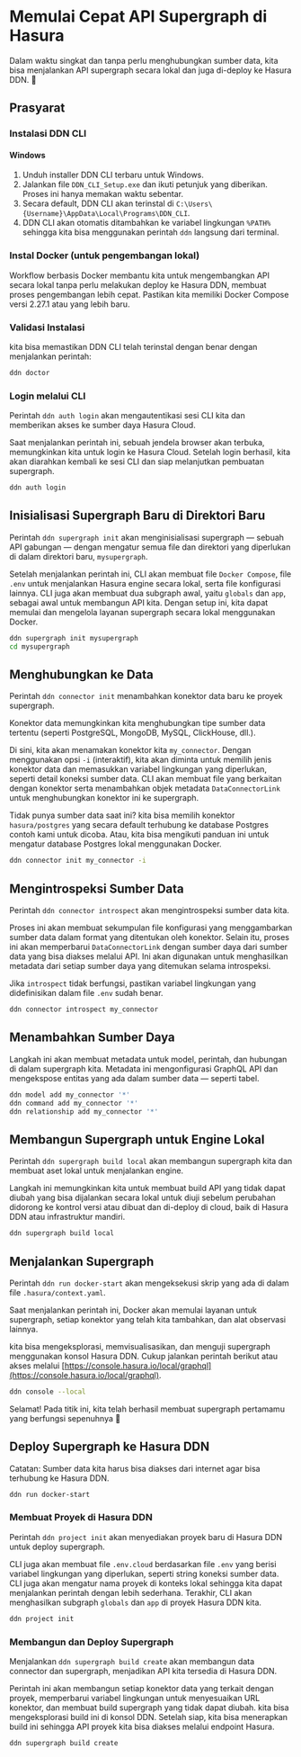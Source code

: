 
# Memulai Cepat API Supergraph di Hasura

Dalam waktu singkat dan tanpa perlu menghubungkan sumber data, kita bisa menjalankan API supergraph secara lokal dan juga di-deploy ke Hasura DDN. 🚀

## Prasyarat
### Instalasi DDN CLI

#### Windows
1. Unduh installer DDN CLI terbaru untuk Windows.
2. Jalankan file `DDN_CLI_Setup.exe` dan ikuti petunjuk yang diberikan. Proses ini hanya memakan waktu sebentar.
3. Secara default, DDN CLI akan terinstal di `C:\Users\{Username}\AppData\Local\Programs\DDN_CLI`.
4. DDN CLI akan otomatis ditambahkan ke variabel lingkungan `%PATH%` sehingga kita bisa menggunakan perintah `ddn` langsung dari terminal.

### Instal Docker (untuk pengembangan lokal)

Workflow berbasis Docker membantu kita untuk mengembangkan API secara lokal tanpa perlu melakukan deploy ke Hasura DDN, membuat proses pengembangan lebih cepat. Pastikan kita memiliki Docker Compose versi 2.27.1 atau yang lebih baru.

### Validasi Instalasi

kita bisa memastikan DDN CLI telah terinstal dengan benar dengan menjalankan perintah:

```bash
ddn doctor
```

### Login melalui CLI
Perintah `ddn auth login` akan mengautentikasi sesi CLI kita dan memberikan akses ke sumber daya Hasura Cloud.

Saat menjalankan perintah ini, sebuah jendela browser akan terbuka, memungkinkan kita untuk login ke Hasura Cloud. Setelah login berhasil, kita akan diarahkan kembali ke sesi CLI dan siap melanjutkan pembuatan supergraph.

```bash
ddn auth login
```

## Inisialisasi Supergraph Baru di Direktori Baru
Perintah `ddn supergraph init` akan menginisialisasi supergraph — sebuah API gabungan — dengan mengatur semua file dan direktori yang diperlukan di dalam direktori baru, `mysupergraph`.

Setelah menjalankan perintah ini, CLI akan membuat file `Docker Compose`, file `.env` untuk menjalankan Hasura engine secara lokal, serta file konfigurasi lainnya. CLI juga akan membuat dua subgraph awal, yaitu `globals` dan `app`, sebagai awal untuk membangun API kita. Dengan setup ini, kita dapat memulai dan mengelola layanan supergraph secara lokal menggunakan Docker.

```bash
ddn supergraph init mysupergraph
cd mysupergraph
```

## Menghubungkan ke Data
Perintah `ddn connector init` menambahkan konektor data baru ke proyek supergraph.

Konektor data memungkinkan kita menghubungkan tipe sumber data tertentu (seperti PostgreSQL, MongoDB, MySQL, ClickHouse, dll.).

Di sini, kita akan menamakan konektor kita `my_connector`. Dengan menggunakan opsi `-i` (interaktif), kita akan diminta untuk memilih jenis konektor data dan memasukkan variabel lingkungan yang diperlukan, seperti detail koneksi sumber data. CLI akan membuat file yang berkaitan dengan konektor serta menambahkan objek metadata `DataConnectorLink` untuk menghubungkan konektor ini ke supergraph.

Tidak punya sumber data saat ini? kita bisa memilih konektor `hasura/postgres` yang secara default terhubung ke database Postgres contoh kami untuk dicoba. Atau, kita bisa mengikuti panduan ini untuk mengatur database Postgres lokal menggunakan Docker.

```bash
ddn connector init my_connector -i
```

## Mengintrospeksi Sumber Data
Perintah `ddn connector introspect` akan mengintrospeksi sumber data kita.

Proses ini akan membuat sekumpulan file konfigurasi yang menggambarkan sumber data dalam format yang ditentukan oleh konektor. Selain itu, proses ini akan memperbarui `DataConnectorLink` dengan sumber daya dari sumber data yang bisa diakses melalui API. Ini akan digunakan untuk menghasilkan metadata dari setiap sumber daya yang ditemukan selama introspeksi.

Jika `introspect` tidak berfungsi, pastikan variabel lingkungan yang didefinisikan dalam file `.env` sudah benar.

```bash
ddn connector introspect my_connector
```

## Menambahkan Sumber Daya
Langkah ini akan membuat metadata untuk model, perintah, dan hubungan di dalam supergraph kita. Metadata ini mengonfigurasi GraphQL API dan mengekspose entitas yang ada dalam sumber data — seperti tabel.

```bash
ddn model add my_connector '*'
ddn command add my_connector '*'
ddn relationship add my_connector '*'
```

## Membangun Supergraph untuk Engine Lokal
Perintah `ddn supergraph build local` akan membangun supergraph kita dan membuat aset lokal untuk menjalankan engine.

Langkah ini memungkinkan kita untuk membuat build API yang tidak dapat diubah yang bisa dijalankan secara lokal untuk diuji sebelum perubahan didorong ke kontrol versi atau dibuat dan di-deploy di cloud, baik di Hasura DDN atau infrastruktur mandiri.

```bash
ddn supergraph build local
```

## Menjalankan Supergraph
Perintah `ddn run docker-start` akan mengeksekusi skrip yang ada di dalam file `.hasura/context.yaml`.

Saat menjalankan perintah ini, Docker akan memulai layanan untuk supergraph, setiap konektor yang telah kita tambahkan, dan alat observasi lainnya.

kita bisa mengeksplorasi, memvisualisasikan, dan menguji supergraph menggunakan konsol Hasura DDN. Cukup jalankan perintah berikut atau akses melalui [https://console.hasura.io/local/graphql](https://console.hasura.io/local/graphql).

```bash
ddn console --local
```

Selamat! Pada titik ini, kita telah berhasil membuat supergraph pertamamu yang berfungsi sepenuhnya 🎉

## Deploy Supergraph ke Hasura DDN

Catatan: Sumber data kita harus bisa diakses dari internet agar bisa terhubung ke Hasura DDN.

```bash
ddn run docker-start
```

### Membuat Proyek di Hasura DDN
Perintah `ddn project init` akan menyediakan proyek baru di Hasura DDN untuk deploy supergraph.

CLI juga akan membuat file `.env.cloud` berdasarkan file `.env` yang berisi variabel lingkungan yang diperlukan, seperti string koneksi sumber data. CLI juga akan mengatur nama proyek di konteks lokal sehingga kita dapat menjalankan perintah dengan lebih sederhana. Terakhir, CLI akan menghasilkan subgraph `globals` dan `app` di proyek Hasura DDN kita.

```bash
ddn project init
```

### Membangun dan Deploy Supergraph
Menjalankan `ddn supergraph build create` akan membangun data connector dan supergraph, menjadikan API kita tersedia di Hasura DDN.

Perintah ini akan membangun setiap konektor data yang terkait dengan proyek, memperbarui variabel lingkungan untuk menyesuaikan URL konektor, dan membuat build supergraph yang tidak dapat diubah. kita bisa mengeksplorasi build ini di konsol DDN. Setelah siap, kita bisa menerapkan build ini sehingga API proyek kita bisa diakses melalui endpoint Hasura.

```bash
ddn supergraph build create
```
